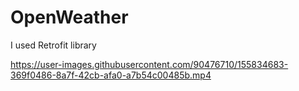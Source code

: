 # OpenWeather

I used Retrofit library

https://user-images.githubusercontent.com/90476710/155834683-369f0486-8a7f-42cb-afa0-a7b54c00485b.mp4
